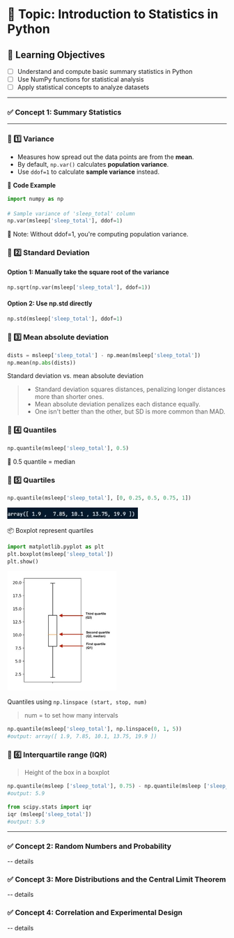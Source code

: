 # 🧠 Topic: Introduction to Statistics in Python

## 🎯 Learning Objectives
- [ ] Understand and compute basic summary statistics in Python
- [ ] Use NumPy functions for statistical analysis
- [ ] Apply statistical concepts to analyze datasets
---
### ✅ Concept 1: Summary Statistics

---

### 🔷 1️⃣ Variance

- Measures how spread out the data points are from the **mean**.
- By default, `np.var()` calculates **population variance**.
- Use `ddof=1` to calculate **sample variance** instead.

🧪 **Code Example**
```python
import numpy as np

# Sample variance of 'sleep_total' column
np.var(msleep['sleep_total'], ddof=1)
```
🔎 Note: Without ddof=1, you're computing population variance.

### 🔷 2️⃣ Standard Deviation

#### Option 1: Manually take the square root of the variance
```python
np.sqrt(np.var(msleep['sleep_total'], ddof=1))
```
#### Option 2: Use np.std directly
```python
np.std(msleep['sleep_total'], ddof=1)
```

### 🔷 3️⃣ Mean absolute deviation

```python
dists = msleep['sleep_total'] - np.mean(msleep['sleep_total'])
np.mean(np.abs(dists))
```

Standard deviation vs. mean absolute deviation
> - Standard deviation squares distances, penalizing longer distances more than shorter ones.
> - Mean absolute deviation penalizes each distance equally.
> - One isn't better than the other, but SD is more common than MAD.

### 🔷 4️⃣ Quantiles

```python
np.quantile(msleep['sleep_total'], 0.5)
```
🔎 0.5 quantile = median

### 🔷 5️⃣ Quartiles
```python
np.quantile(msleep['sleep_total'], [0, 0.25, 0.5, 0.75, 1])
```

<left>
  <img src="quantile1.JPG" width="300">
</left>

📦 Boxplot represent quartiles
```python
import matplotlib.pyplot as plt
plt.boxplot(msleep['sleep_total'])
plt.show()
```
<left>
  <img src="boxplot.JPG" width="250">
</left>

Quantiles using `np.linspace (start, stop, num)` 

> num = to set how many intervals

```python
np.quantile(msleep['sleep_total'], np.linspace(0, 1, 5))
#output: array([ 1.9, 7.85, 10.1, 13.75, 19.9 ])
```
### 🔷 6️⃣ Interquartile range (IQR)

> Height of the box in a boxplot

```python
np.quantile(msleep ['sleep_total'], 0.75) - np.quantile(msleep ['sleep_total'], 0.25)
#output: 5.9
```

```python
from scipy.stats import iqr
iqr (msleep['sleep_total'])
#output: 5.9
```








---

### ✅ Concept 2: Random Numbers and Probability
-- details

### ✅ Concept 3: More Distributions and the Central Limit Theorem
-- details

### ✅ Concept 4: Correlation and Experimental Design
-- details
